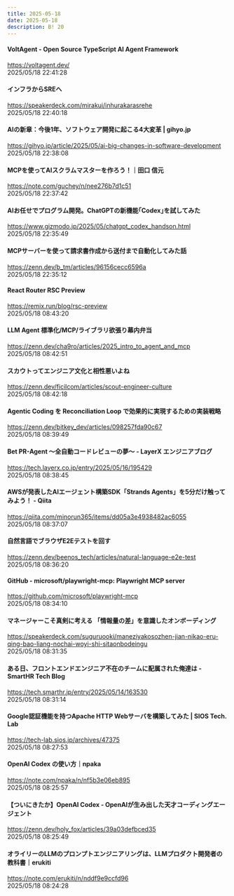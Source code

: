 ```yaml
---
title: 2025-05-18
date: 2025-05-18
description: B! 20
---
```


#### VoltAgent - Open Source TypeScript AI Agent Framework
https://voltagent.dev/<br>
2025/05/18 22:41:28<br>


#### インフラからSREへ
https://speakerdeck.com/mirakui/inhurakarasrehe<br>
2025/05/18 22:40:18<br>


#### AIの新章：今後1年、ソフトウェア開発に起こる4大変革 | gihyo.jp
https://gihyo.jp/article/2025/05/ai-big-changes-in-software-development<br>
2025/05/18 22:38:08<br>


#### MCPを使ってAIスクラムマスターを作ろう！｜田口 信元
https://note.com/guchey/n/nee276b7d1c51<br>
2025/05/18 22:37:42<br>


#### AIお任せでプログラム開発。ChatGPTの新機能｢Codex｣を試してみた
https://www.gizmodo.jp/2025/05/chatgpt_codex_handson.html<br>
2025/05/18 22:35:49<br>


#### MCPサーバーを使って請求書作成から送付まで自動化してみた話
https://zenn.dev/b_tm/articles/96156cecc6596a<br>
2025/05/18 22:35:12<br>


#### React Router RSC Preview
https://remix.run/blog/rsc-preview<br>
2025/05/18 08:43:20<br>


#### LLM Agent 標準化/MCP/ライブラリ欲張り幕内弁当
https://zenn.dev/cha9ro/articles/2025_intro_to_agent_and_mcp<br>
2025/05/18 08:42:51<br>


#### スカウトってエンジニア文化と相性悪いよね
https://zenn.dev/ficilcom/articles/scout-engineer-culture<br>
2025/05/18 08:42:18<br>


#### Agentic Coding を Reconciliation Loop で効果的に実現するための実装戦略
https://zenn.dev/bitkey_dev/articles/098257fda90c67<br>
2025/05/18 08:39:49<br>


#### Bet PR-Agent 〜全自動コードレビューの夢〜 - LayerX エンジニアブログ
https://tech.layerx.co.jp/entry/2025/05/16/195429<br>
2025/05/18 08:38:45<br>


#### AWSが発表したAIエージェント構築SDK「Strands Agents」を5分だけ触ってみよう！ - Qiita
https://qiita.com/minorun365/items/dd05a3e4938482ac6055<br>
2025/05/18 08:37:07<br>


#### 自然言語でブラウザE2Eテストを回す
https://zenn.dev/beenos_tech/articles/natural-language-e2e-test<br>
2025/05/18 08:36:20<br>


#### GitHub - microsoft/playwright-mcp: Playwright MCP server
https://github.com/microsoft/playwright-mcp<br>
2025/05/18 08:34:10<br>


#### マネージャーこそ真剣に考える 「情報量の差」を意識したオンボーディング
https://speakerdeck.com/suguruooki/maneziyakosozhen-jian-nikao-eru-qing-bao-liang-nochai-woyi-shi-sitaonbodeingu<br>
2025/05/18 08:31:35<br>


#### ある日、フロントエンドエンジニア不在のチームに配属された俺達は - SmartHR Tech Blog
https://tech.smarthr.jp/entry/2025/05/14/163530<br>
2025/05/18 08:31:14<br>


#### Google認証機能を持つApache HTTP Webサーバを構築してみた | SIOS Tech. Lab
https://tech-lab.sios.jp/archives/47375<br>
2025/05/18 08:27:53<br>


#### OpenAI Codex の使い方｜npaka
https://note.com/npaka/n/nf5b3e06eb895<br>
2025/05/18 08:25:57<br>


#### 【ついにきたか】OpenAI Codex - OpenAIが生み出した天才コーディングエージェント
https://zenn.dev/holy_fox/articles/39a03defbced35<br>
2025/05/18 08:25:49<br>


#### オライリーのLLMのプロンプトエンジニアリングは、LLMプロダクト開発者の教科書｜erukiti
https://note.com/erukiti/n/nddf9e9ccfd96<br>
2025/05/18 08:24:28<br>



